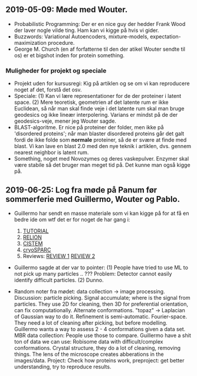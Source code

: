 ## 2019-05-09: Møde med Wouter.
- Probabilistic Programming: Der er en nice guy der hedder Frank Wood der laver nogle vilde ting. Ham kan vi kigge på hvis vi gider.
- Buzzwords: Variational Autoencoders, mixture-models, expectation-maximization procedure.
- George M. Church (en af forfatterne til den der atikel Wouter sendte til os) er et bigshot inden for protein something.

### Muligheder for projekt og speciale
- Projekt uden for kursusregi: Kig på artiklen og se om vi kan reproducere noget af det, forstå det osv.
- Speciale: (1) Kan vi lære representationer for de der proteiner i latent space. (2) Mere teoretisk, geometrien af det latente rum er ikke Euclidean, så når man skal finde veje i det latente rum skal man bruge geodesics og ikke lineær interpolering. Varians er mindst på de der geodesics-veje, mener jeg Wouter sagde.
- BLAST-algoritme. Er nice på proteiner der folder, men ikke på 'disordered proteins'; når man blaster disordered proteins går det galt fordi de ikke folde som **normale** proteiner, så de er svære at finde med blast. Vi kan lave en blast 2.0 med den nye teknik i artiklen, dvs. gennem nearest neighbor is latent rum.
- Something, noget med Novozymes og deres vaskepulver. Enzymer skal være stabile så det bruger man meget tid på. Det kunne man også kigge på.

## 2019-06-25: Log fra møde på Panum før sommerferie med Guillermo, Wouter og Pablo.
- Guillermo har sendt en masse materiale som vi kan kigge på for at få en bedre ide om wtf det er for noget de har gang i: 
  1. [TUTORIAL](https://cryosparc.com/docs/tutorials/3d-variability-analysis/)
  2. [RELION](https://www3.mrc-lmb.cam.ac.uk/relion/index.php?title=Main_Page)
  3. [CISTEM](https://cistem.org/)
  4. [cryoSPARC](https://cryosparc.com/)
  5. Reviews: [REVIEW 1](https://www.sciencedirect.com/science/article/pii/S1369527417301315) [REVIEW 2](https://www.sciencedirect.com/science/article/pii/S0076687916300271)

- Guillermo sagde at der var to pointer:
  (1) People have tried to use ML to not pick up many particles .. ??? Problem: Detector cannot easily identify difficult particles.
  (2) Dunno.

- Random noter fra mødet: data collection -> image processing. Discussion: particle picking. Signal accumulate; where is the signal from particles. They use 2D for cleaning, then 3D for preferential orientation, can fix computationally. Alternate conformations. "topaz" -> Laplacian of Gaussian way to do it. Refinement is semi-automatic. Fourier-space. They need a lot of cleaning after picking, but before modelling. Guillermo wants a way to assess 2 - 4 conformations given a data set. MBR data collection: People use those to compare. Guillermo have a shit ton of data we can use: Robisome data with difficult/complex conformations. Crystal structure, they do a lot of cleaning, removing things. The lens of the microscope creates abberations in the images/data. Project: Check how proteins work, preproject: get better understanding, try to reproduce results.
